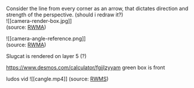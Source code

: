 Consider the line from every corner as an arrow, that dictates direction and strength of the perspective.
(should i redraw it?)  
![[camera-render-box.jpg]]  
(source: [RWMA](https://discord.com/channels/1083481230839922688/1083483045329375393/1241503171218505788))

  
![[camera-angle-reference.png]]  
(source: [RWMA](https://discord.com/channels/1083481230839922688/1083483045329375393/1130183898882654238))

Slugcat is rendered on layer 5 (?)

https://www.desmos.com/calculator/fgjjlzyyam
green box is front 

ludos vid
![[cangle.mp4]]
(source: [RWMS](https://discord.com/channels/1237826015829557400/1238172527323516983/1290810379986927740))